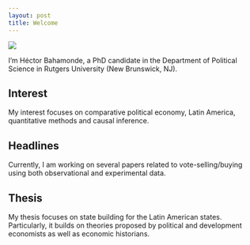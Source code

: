 ```yaml
---
layout: post
title: Welcome
---
```


![](/Users/hectorbahamonde/RU/GitHub/hbahamonde.github.io/images/profile/pic1.jpg)



<p class="container">

<p class="lead">
I’m Héctor Bahamonde, a PhD candidate in the Department of Political Science in Rutgers University (New Brunswick, NJ). 
</p>



## Interest

My interest focuses on comparative political economy, Latin America, quantitative methods and causal inference.

## Headlines

Currently, I am working on several papers related to vote-selling/buying using both observational and experimental data. 

## Thesis

My thesis focuses on state building for the Latin American states. Particularly, it builds on theories proposed by political and development economists as well as economic historians.
</p>